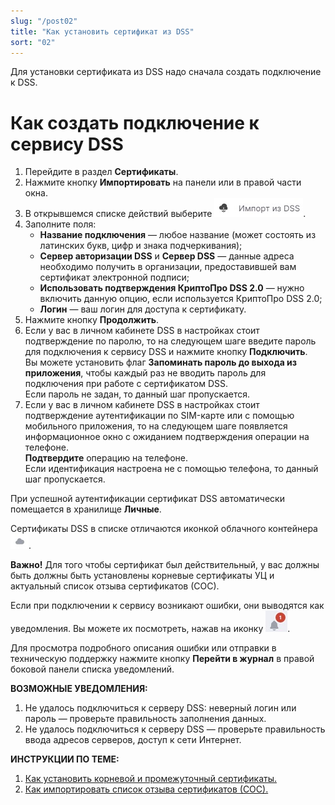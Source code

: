 ```yaml
---
slug: "/post02"
title: "Как установить сертификат из DSS"
sort: "02"
---
```


Для установки сертификата из DSS надо сначала создать подключение к DSS.

# Как создать подключение к сервису DSS

1. Перейдите в раздел **Сертификаты**.
2. Нажмите кнопку **Импортировать** на панели или в правой части окна.
3. В открывшемся списке действий выберите ![DSS-button.jpg](./images/DSS-button.jpg "Импорт из DSS").
4. Заполните поля:
     - **Название подключения** — любое название (может состоять из латинских букв, цифр и знака подчеркивания);
     - **Сервер авторизации DSS** и **Сервер DSS** — данные адреса необходимо получить в организации, предоставившей вам сертификат электронной подписи;
     - **Использовать подтверждения КриптоПро DSS 2.0** — нужно включить данную опцию, если используется КриптоПро DSS 2.0;
     - **Логин** — ваш логин  для доступа к сертификату.
5. Нажмите кнопку **Продолжить**.
6. Если у вас в личном кабинете DSS в настройках стоит подтверждение по паролю, то на следующем шаге введите пароль для подключения к сервису DSS и нажмите кнопку **Подключить**.   
Вы можете установить флаг **Запоминать пароль до выхода из приложения**, чтобы каждый раз не вводить  пароль для подключения  при работе с сертификатом DSS.  
    Если пароль не задан, то данный шаг пропускается.
7. Если у вас в личном кабинете DSS в настройках стоит подтверждение аутентификации по SIM-карте или с помощью мобильного приложения, то на следующем шаге появляется информационное окно с ожиданием подтверждения операции на телефоне.  
**Подтвердите** операцию на телефоне.  
    Если идентификация настроена не с помощью телефона, то данный шаг пропускается.

При успешной аутентификации сертификат DSS автоматически помещается в хранилище **Личные**.

Сертификаты DSS в списке отличаются иконкой облачного контейнера ![cloud-icon.jpg](./images/cloud-icon.jpg "Иконка сертификата DSS").

**Важно!** Для того чтобы сертификат был действительный, у вас должны быть должны быть установлены корневые сертификаты УЦ и актуальный список отзыва сертификатов (СОС).

Если при подключении к сервису возникают ошибки, они выводятся как уведомления. Вы можете их посмотреть, нажав на иконку ![notifications-button.jpg](./images/notifications-button.jpg "События"). 

Для просмотра подробного описания ошибки или отправки в техническую поддержку нажмите кнопку **Перейти в журнал** в правой боковой панели списка уведомлений.

**ВОЗМОЖНЫЕ УВЕДОМЛЕНИЯ:**  
1. Не удалось подключиться к серверу DSS: неверный логин или пароль — проверьте правильность заполнения данных.  
2. Не удалось подключиться к серверу DSS — проверьте правильность ввода адресов серверов, доступ к сети Интернет.  

**ИНСТРУКЦИИ ПО ТЕМЕ:**   
1. [Как установить корневой и промежуточный сертификаты.](https://docs.cryptoarm.ru/06-v3.2/008-certs/05-import-UC-certs)  
3. [Как импортировать список отзыва сертификатов (СОС).](https://docs.cryptoarm.ru/06-v3.2/008-certs/07-import-crl)  